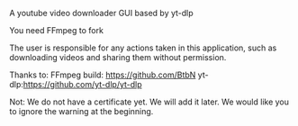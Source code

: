 A youtube video downloader GUI based by yt-dlp

You need FFmpeg to fork


The user is responsible for any actions taken in this application, such as downloading videos and sharing them without permission.

Thanks to:
FFmpeg build: https://github.com/BtbN
yt-dlp:https://github.com/yt-dlp/yt-dlp

Not:
We do not have a certificate yet. We will add it later. We would like you to ignore the warning at the beginning.
